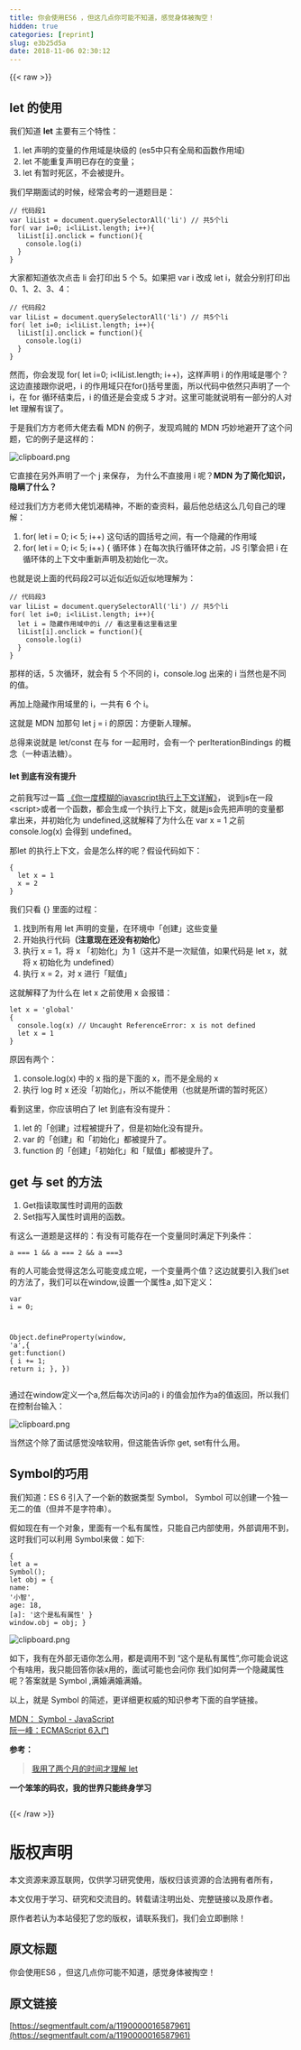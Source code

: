 ```yaml
---
title: 你会使用ES6 ，但这几点你可能不知道，感觉身体被掏空！
hidden: true
categories: [reprint]
slug: e3b25d5a
date: 2018-11-06 02:30:12
---
```


{{< raw >}}
<h2 id="articleHeader0">let &#x7684;&#x4F7F;&#x7528;</h2><p>&#x6211;&#x4EEC;&#x77E5;&#x9053; <strong>let</strong> &#x4E3B;&#x8981;&#x6709;&#x4E09;&#x4E2A;&#x7279;&#x6027;&#xFF1A;</p><ol><li>let &#x58F0;&#x660E;&#x7684;&#x53D8;&#x91CF;&#x7684;&#x4F5C;&#x7528;&#x57DF;&#x662F;&#x5757;&#x7EA7;&#x7684; (es5&#x4E2D;&#x53EA;&#x6709;&#x5168;&#x5C40;&#x548C;&#x51FD;&#x6570;&#x4F5C;&#x7528;&#x57DF;)</li><li>let &#x4E0D;&#x80FD;&#x91CD;&#x590D;&#x58F0;&#x660E;&#x5DF2;&#x5B58;&#x5728;&#x7684;&#x53D8;&#x91CF;&#xFF1B;</li><li>let &#x6709;&#x6682;&#x65F6;&#x6B7B;&#x533A;&#xFF0C;&#x4E0D;&#x4F1A;&#x88AB;&#x63D0;&#x5347;&#x3002;</li></ol><p>&#x6211;&#x4EEC;&#x65E9;&#x671F;&#x9762;&#x8BD5;&#x7684;&#x65F6;&#x5019;&#xFF0C;&#x7ECF;&#x5E38;&#x4F1A;&#x8003;&#x7684;&#x4E00;&#x9053;&#x9898;&#x76EE;&#x662F;&#xFF1A;</p><div class="widget-codetool" style="display:none"><div class="widget-codetool--inner"><span class="selectCode code-tool" data-toggle="tooltip" data-placement="top" title="" data-original-title="&#x5168;&#x9009;"></span> <span type="button" class="copyCode code-tool" data-toggle="tooltip" data-placement="top" data-clipboard-text="// &#x4EE3;&#x7801;&#x6BB5;1
var liList = document.querySelectorAll(&apos;li&apos;) // &#x5171;5&#x4E2A;li
for( var i=0; i&lt;liList.length; i++){
  liList[i].onclick = function(){
    console.log(i)
  }
}
" title="" data-original-title="&#x590D;&#x5236;"></span> <span type="button" class="saveToNote code-tool" data-toggle="tooltip" data-placement="top" title="" data-original-title="&#x653E;&#x8FDB;&#x7B14;&#x8BB0;"></span></div></div><pre class="hljs javascript"><code><span class="hljs-comment">// &#x4EE3;&#x7801;&#x6BB5;1</span>
<span class="hljs-keyword">var</span> liList = <span class="hljs-built_in">document</span>.querySelectorAll(<span class="hljs-string">&apos;li&apos;</span>) <span class="hljs-comment">// &#x5171;5&#x4E2A;li</span>
<span class="hljs-keyword">for</span>( <span class="hljs-keyword">var</span> i=<span class="hljs-number">0</span>; i&lt;liList.length; i++){
  liList[i].onclick = <span class="hljs-function"><span class="hljs-keyword">function</span>(<span class="hljs-params"></span>)</span>{
    <span class="hljs-built_in">console</span>.log(i)
  }
}
</code></pre><p>&#x5927;&#x5BB6;&#x90FD;&#x77E5;&#x9053;&#x4F9D;&#x6B21;&#x70B9;&#x51FB; li &#x4F1A;&#x6253;&#x5370;&#x51FA; 5 &#x4E2A; 5&#x3002;&#x5982;&#x679C;&#x628A; var i &#x6539;&#x6210; let i&#xFF0C;&#x5C31;&#x4F1A;&#x5206;&#x522B;&#x6253;&#x5370;&#x51FA; 0&#x3001;1&#x3001;2&#x3001;3&#x3001;4&#xFF1A;</p><div class="widget-codetool" style="display:none"><div class="widget-codetool--inner"><span class="selectCode code-tool" data-toggle="tooltip" data-placement="top" title="" data-original-title="&#x5168;&#x9009;"></span> <span type="button" class="copyCode code-tool" data-toggle="tooltip" data-placement="top" data-clipboard-text="// &#x4EE3;&#x7801;&#x6BB5;2
var liList = document.querySelectorAll(&apos;li&apos;) // &#x5171;5&#x4E2A;li
for( let i=0; i&lt;liList.length; i++){
  liList[i].onclick = function(){
    console.log(i)
  }
}
" title="" data-original-title="&#x590D;&#x5236;"></span> <span type="button" class="saveToNote code-tool" data-toggle="tooltip" data-placement="top" title="" data-original-title="&#x653E;&#x8FDB;&#x7B14;&#x8BB0;"></span></div></div><pre class="hljs javascript"><code><span class="hljs-comment">// &#x4EE3;&#x7801;&#x6BB5;2</span>
<span class="hljs-keyword">var</span> liList = <span class="hljs-built_in">document</span>.querySelectorAll(<span class="hljs-string">&apos;li&apos;</span>) <span class="hljs-comment">// &#x5171;5&#x4E2A;li</span>
<span class="hljs-keyword">for</span>( <span class="hljs-keyword">let</span> i=<span class="hljs-number">0</span>; i&lt;liList.length; i++){
  liList[i].onclick = <span class="hljs-function"><span class="hljs-keyword">function</span>(<span class="hljs-params"></span>)</span>{
    <span class="hljs-built_in">console</span>.log(i)
  }
}
</code></pre><p>&#x7136;&#x800C;&#xFF0C;&#x4F60;&#x4F1A;&#x53D1;&#x73B0; for( let i=0; i&lt;liList.length; i++)&#xFF0C;&#x8FD9;&#x6837;&#x58F0;&#x660E; i &#x7684;&#x4F5C;&#x7528;&#x57DF;&#x662F;&#x54EA;&#x4E2A;&#xFF1F;&#x8FD9;&#x8FB9;&#x76F4;&#x63A5;&#x8DDF;&#x4F60;&#x8BF4;&#x5427;&#xFF0C;i &#x7684;&#x4F5C;&#x7528;&#x57DF;&#x53EA;&#x5728;for()&#x62EC;&#x53F7;&#x91CC;&#x9762;&#xFF0C;&#x6240;&#x4EE5;&#x4EE3;&#x7801;&#x4E2D;&#x4F9D;&#x7136;&#x53EA;&#x58F0;&#x660E;&#x4E86;&#x4E00;&#x4E2A; i&#xFF0C;&#x5728; for &#x5FAA;&#x73AF;&#x7ED3;&#x675F;&#x540E;&#xFF0C;i &#x7684;&#x503C;&#x8FD8;&#x662F;&#x4F1A;&#x53D8;&#x6210; 5 &#x624D;&#x5BF9;&#x3002;&#x8FD9;&#x91CC;&#x53EF;&#x80FD;&#x5C31;&#x8BF4;&#x660E;&#x6709;&#x4E00;&#x90E8;&#x5206;&#x7684;&#x4EBA;&#x5BF9; let &#x7406;&#x89E3;&#x6709;&#x8BEF;&#x4E86;&#x3002;</p><p>&#x4E8E;&#x662F;&#x6211;&#x4EEC;&#x65B9;&#x65B9;&#x8001;&#x5E08;&#x5927;&#x4F6C;&#x53BB;&#x770B; MDN &#x7684;&#x4F8B;&#x5B50;&#xFF0C;&#x53D1;&#x73B0;&#x9E21;&#x8D3C;&#x7684; MDN &#x5DE7;&#x5999;&#x5730;&#x907F;&#x5F00;&#x4E86;&#x8FD9;&#x4E2A;&#x95EE;&#x9898;&#xFF0C;&#x5B83;&#x7684;&#x4F8B;&#x5B50;&#x662F;&#x8FD9;&#x6837;&#x7684;&#xFF1A;</p><p><span class="img-wrap"><img data-src="/img/bVbhGY2?w=720&amp;h=348" src="https://static.alili.tech/img/bVbhGY2?w=720&amp;h=348" alt="clipboard.png" title="clipboard.png" style="cursor:pointer;display:inline"></span></p><p>&#x5B83;&#x76F4;&#x63A5;&#x5728;&#x53E6;&#x5916;&#x58F0;&#x660E;&#x4E86;&#x4E00;&#x4E2A; j &#x6765;&#x4FDD;&#x5B58;&#xFF0C; &#x4E3A;&#x4EC0;&#x4E48;&#x4E0D;&#x76F4;&#x63A5;&#x7528; i &#x5462;&#xFF1F;<strong>MDN &#x4E3A;&#x4E86;&#x7B80;&#x5316;&#x77E5;&#x8BC6;&#xFF0C;&#x9690;&#x7792;&#x4E86;&#x4EC0;&#x4E48;&#xFF1F;</strong></p><p>&#x7ECF;&#x8FC7;&#x6211;&#x4EEC;&#x65B9;&#x65B9;&#x8001;&#x5E08;&#x5927;&#x4F6C;&#x9965;&#x6E34;&#x7CBE;&#x795E;&#xFF0C;&#x4E0D;&#x65AD;&#x7684;&#x67E5;&#x8D44;&#x6599;&#xFF0C;&#x6700;&#x540E;&#x4ED6;&#x603B;&#x7ED3;&#x8FD9;&#x4E48;&#x51E0;&#x53E5;&#x81EA;&#x5DF1;&#x7684;&#x7406;&#x89E3;&#xFF1A;</p><ol><li>for( let i = 0; i&lt; 5; i++) &#x8FD9;&#x53E5;&#x8BDD;&#x7684;&#x5706;&#x62EC;&#x53F7;&#x4E4B;&#x95F4;&#xFF0C;&#x6709;&#x4E00;&#x4E2A;&#x9690;&#x85CF;&#x7684;&#x4F5C;&#x7528;&#x57DF;</li><li>for( let i = 0; i&lt; 5; i++) { &#x5FAA;&#x73AF;&#x4F53; } &#x5728;&#x6BCF;&#x6B21;&#x6267;&#x884C;&#x5FAA;&#x73AF;&#x4F53;&#x4E4B;&#x524D;&#xFF0C;JS &#x5F15;&#x64CE;&#x4F1A;&#x628A; i &#x5728;&#x5FAA;&#x73AF;&#x4F53;&#x7684;&#x4E0A;&#x4E0B;&#x6587;&#x4E2D;&#x91CD;&#x65B0;&#x58F0;&#x660E;&#x53CA;&#x521D;&#x59CB;&#x5316;&#x4E00;&#x6B21;&#x3002;</li></ol><p>&#x4E5F;&#x5C31;&#x662F;&#x8BF4;&#x4E0A;&#x9762;&#x7684;&#x4EE3;&#x7801;&#x6BB5;2&#x53EF;&#x4EE5;&#x8FD1;&#x4F3C;&#x8FD1;&#x4F3C;&#x8FD1;&#x4F3C;&#x5730;&#x7406;&#x89E3;&#x4E3A;&#xFF1A;</p><div class="widget-codetool" style="display:none"><div class="widget-codetool--inner"><span class="selectCode code-tool" data-toggle="tooltip" data-placement="top" title="" data-original-title="&#x5168;&#x9009;"></span> <span type="button" class="copyCode code-tool" data-toggle="tooltip" data-placement="top" data-clipboard-text="// &#x4EE3;&#x7801;&#x6BB5;3
var liList = document.querySelectorAll(&apos;li&apos;) // &#x5171;5&#x4E2A;li
for( let i=0; i&lt;liList.length; i++){
  let i = &#x9690;&#x85CF;&#x4F5C;&#x7528;&#x57DF;&#x4E2D;&#x7684;i // &#x770B;&#x8FD9;&#x91CC;&#x770B;&#x8FD9;&#x91CC;&#x770B;&#x8FD9;&#x91CC;
  liList[i].onclick = function(){
    console.log(i)
  }
}" title="" data-original-title="&#x590D;&#x5236;"></span> <span type="button" class="saveToNote code-tool" data-toggle="tooltip" data-placement="top" title="" data-original-title="&#x653E;&#x8FDB;&#x7B14;&#x8BB0;"></span></div></div><pre class="hljs stylus"><code><span class="hljs-comment">// &#x4EE3;&#x7801;&#x6BB5;3</span>
<span class="hljs-selector-tag">var</span> liList = document.querySelectorAll(<span class="hljs-string">&apos;li&apos;</span>) <span class="hljs-comment">// &#x5171;5&#x4E2A;li</span>
<span class="hljs-function"><span class="hljs-title">for</span><span class="hljs-params">( let i=<span class="hljs-number">0</span>; i&lt;liList.length; i++)</span></span>{
  let <span class="hljs-selector-tag">i</span> = &#x9690;&#x85CF;&#x4F5C;&#x7528;&#x57DF;&#x4E2D;&#x7684;<span class="hljs-selector-tag">i</span> <span class="hljs-comment">// &#x770B;&#x8FD9;&#x91CC;&#x770B;&#x8FD9;&#x91CC;&#x770B;&#x8FD9;&#x91CC;</span>
  liList[i]<span class="hljs-selector-class">.onclick</span> = function(){
    console.log(i)
  }
}</code></pre><p>&#x90A3;&#x6837;&#x7684;&#x8BDD;&#xFF0C;5 &#x6B21;&#x5FAA;&#x73AF;&#xFF0C;&#x5C31;&#x4F1A;&#x6709; 5 &#x4E2A;&#x4E0D;&#x540C;&#x7684; i&#xFF0C;console.log &#x51FA;&#x6765;&#x7684; i &#x5F53;&#x7136;&#x4E5F;&#x662F;&#x4E0D;&#x540C;&#x7684;&#x503C;&#x3002;</p><p>&#x518D;&#x52A0;&#x4E0A;&#x9690;&#x85CF;&#x4F5C;&#x7528;&#x57DF;&#x91CC;&#x7684; i&#xFF0C;&#x4E00;&#x5171;&#x6709; 6 &#x4E2A; i&#x3002;</p><p>&#x8FD9;&#x5C31;&#x662F; MDN &#x52A0;&#x90A3;&#x53E5; let j = i &#x7684;&#x539F;&#x56E0;&#xFF1A;&#x65B9;&#x4FBF;&#x65B0;&#x4EBA;&#x7406;&#x89E3;&#x3002;</p><p>&#x603B;&#x5F97;&#x6765;&#x8BF4;&#x5C31;&#x662F; let/const &#x5728;&#x4E0E; for &#x4E00;&#x8D77;&#x7528;&#x65F6;&#xFF0C;&#x4F1A;&#x6709;&#x4E00;&#x4E2A; perIterationBindings &#x7684;&#x6982;&#x5FF5;&#xFF08;&#x4E00;&#x79CD;&#x8BED;&#x6CD5;&#x7CD6;&#xFF09;&#x3002;</p><h4>let &#x5230;&#x5E95;&#x6709;&#x6CA1;&#x6709;&#x63D0;&#x5347;</h4><p>&#x4E4B;&#x524D;&#x6211;&#x5199;&#x8FC7;&#x4E00;&#x7BC7; <a href="https://segmentfault.com/a/1190000014856034">&#x300A;&#x4F60;&#x4E00;&#x5EA6;&#x6A21;&#x7CCA;&#x7684;javascript&#x6267;&#x884C;&#x4E0A;&#x4E0B;&#x6587;&#x8BE6;&#x89E3;&#x300B;</a>&#xFF0C; &#x8BF4;&#x5230;js&#x5728;&#x4E00;&#x6BB5;&lt;script&gt;&#x6216;&#x8005;&#x4E00;&#x4E2A;&#x51FD;&#x6570;&#xFF0C;&#x90FD;&#x4F1A;&#x751F;&#x6210;&#x4E00;&#x4E2A;&#x6267;&#x884C;&#x4E0A;&#x4E0B;&#x6587;&#xFF0C;&#x5C31;&#x662F;js&#x4F1A;&#x5148;&#x628A;&#x58F0;&#x660E;&#x7684;&#x53D8;&#x91CF;&#x90FD; &#x62FF;&#x51FA;&#x6765;&#xFF0C;&#x5E76;&#x521D;&#x59CB;&#x5316;&#x4E3A; undefined,&#x8FD9;&#x5C31;&#x89E3;&#x91CA;&#x4E86;&#x4E3A;&#x4EC0;&#x4E48;&#x5728; var x = 1 &#x4E4B;&#x524D; console.log(x) &#x4F1A;&#x5F97;&#x5230; undefined&#x3002;</p><p>&#x90A3;let &#x7684;&#x6267;&#x884C;&#x4E0A;&#x4E0B;&#x6587;&#xFF0C;&#x4F1A;&#x662F;&#x600E;&#x4E48;&#x6837;&#x7684;&#x5462;&#xFF1F;&#x5047;&#x8BBE;&#x4EE3;&#x7801;&#x5982;&#x4E0B;&#xFF1A;</p><div class="widget-codetool" style="display:none"><div class="widget-codetool--inner"><span class="selectCode code-tool" data-toggle="tooltip" data-placement="top" title="" data-original-title="&#x5168;&#x9009;"></span> <span type="button" class="copyCode code-tool" data-toggle="tooltip" data-placement="top" data-clipboard-text="{
  let x = 1
  x = 2
}" title="" data-original-title="&#x590D;&#x5236;"></span> <span type="button" class="saveToNote code-tool" data-toggle="tooltip" data-placement="top" title="" data-original-title="&#x653E;&#x8FDB;&#x7B14;&#x8BB0;"></span></div></div><pre class="hljs nix"><code>{
  <span class="hljs-keyword">let</span> <span class="hljs-attr">x</span> = <span class="hljs-number">1</span>
  <span class="hljs-attr">x</span> = <span class="hljs-number">2</span>
}</code></pre><p>&#x6211;&#x4EEC;&#x53EA;&#x770B; {} &#x91CC;&#x9762;&#x7684;&#x8FC7;&#x7A0B;&#xFF1A;</p><ol><li>&#x627E;&#x5230;&#x6240;&#x6709;&#x7528; let &#x58F0;&#x660E;&#x7684;&#x53D8;&#x91CF;&#xFF0C;&#x5728;&#x73AF;&#x5883;&#x4E2D;&#x300C;&#x521B;&#x5EFA;&#x300D;&#x8FD9;&#x4E9B;&#x53D8;&#x91CF;</li><li>&#x5F00;&#x59CB;&#x6267;&#x884C;&#x4EE3;&#x7801;<strong>&#xFF08;&#x6CE8;&#x610F;&#x73B0;&#x5728;&#x8FD8;&#x6CA1;&#x6709;&#x521D;&#x59CB;&#x5316;&#xFF09;</strong></li><li>&#x6267;&#x884C; x = 1&#xFF0C;&#x5C06; x &#x300C;&#x521D;&#x59CB;&#x5316;&#x300D;&#x4E3A; 1&#xFF08;&#x8FD9;&#x5E76;&#x4E0D;&#x662F;&#x4E00;&#x6B21;&#x8D4B;&#x503C;&#xFF0C;&#x5982;&#x679C;&#x4EE3;&#x7801;&#x662F; let x&#xFF0C;&#x5C31;&#x5C06; x &#x521D;&#x59CB;&#x5316;&#x4E3A; undefined&#xFF09;</li><li>&#x6267;&#x884C; x = 2&#xFF0C;&#x5BF9; x &#x8FDB;&#x884C;&#x300C;&#x8D4B;&#x503C;&#x300D;</li></ol><p>&#x8FD9;&#x5C31;&#x89E3;&#x91CA;&#x4E86;&#x4E3A;&#x4EC0;&#x4E48;&#x5728; let x &#x4E4B;&#x524D;&#x4F7F;&#x7528; x &#x4F1A;&#x62A5;&#x9519;&#xFF1A;</p><div class="widget-codetool" style="display:none"><div class="widget-codetool--inner"><span class="selectCode code-tool" data-toggle="tooltip" data-placement="top" title="" data-original-title="&#x5168;&#x9009;"></span> <span type="button" class="copyCode code-tool" data-toggle="tooltip" data-placement="top" data-clipboard-text="let x = &apos;global&apos;
{
  console.log(x) // Uncaught ReferenceError: x is not defined
  let x = 1
}
" title="" data-original-title="&#x590D;&#x5236;"></span> <span type="button" class="saveToNote code-tool" data-toggle="tooltip" data-placement="top" title="" data-original-title="&#x653E;&#x8FDB;&#x7B14;&#x8BB0;"></span></div></div><pre class="hljs javascript"><code><span class="hljs-keyword">let</span> x = <span class="hljs-string">&apos;global&apos;</span>
{
  <span class="hljs-built_in">console</span>.log(x) <span class="hljs-comment">// Uncaught ReferenceError: x is not defined</span>
  <span class="hljs-keyword">let</span> x = <span class="hljs-number">1</span>
}
</code></pre><p>&#x539F;&#x56E0;&#x6709;&#x4E24;&#x4E2A;&#xFF1A;</p><ol><li>console.log(x) &#x4E2D;&#x7684; x &#x6307;&#x7684;&#x662F;&#x4E0B;&#x9762;&#x7684; x&#xFF0C;&#x800C;&#x4E0D;&#x662F;&#x5168;&#x5C40;&#x7684; x</li><li>&#x6267;&#x884C; log &#x65F6; x &#x8FD8;&#x6CA1;&#x300C;&#x521D;&#x59CB;&#x5316;&#x300D;&#xFF0C;&#x6240;&#x4EE5;&#x4E0D;&#x80FD;&#x4F7F;&#x7528;&#xFF08;&#x4E5F;&#x5C31;&#x662F;&#x6240;&#x8C13;&#x7684;&#x6682;&#x65F6;&#x6B7B;&#x533A;&#xFF09;</li></ol><p>&#x770B;&#x5230;&#x8FD9;&#x91CC;&#xFF0C;&#x4F60;&#x5E94;&#x8BE5;&#x660E;&#x767D;&#x4E86; let &#x5230;&#x5E95;&#x6709;&#x6CA1;&#x6709;&#x63D0;&#x5347;&#xFF1A;</p><ol><li>let &#x7684;&#x300C;&#x521B;&#x5EFA;&#x300D;&#x8FC7;&#x7A0B;&#x88AB;&#x63D0;&#x5347;&#x4E86;&#xFF0C;&#x4F46;&#x662F;&#x521D;&#x59CB;&#x5316;&#x6CA1;&#x6709;&#x63D0;&#x5347;&#x3002;</li><li>var &#x7684;&#x300C;&#x521B;&#x5EFA;&#x300D;&#x548C;&#x300C;&#x521D;&#x59CB;&#x5316;&#x300D;&#x90FD;&#x88AB;&#x63D0;&#x5347;&#x4E86;&#x3002;</li><li>function &#x7684;&#x300C;&#x521B;&#x5EFA;&#x300D;&#x300C;&#x521D;&#x59CB;&#x5316;&#x300D;&#x548C;&#x300C;&#x8D4B;&#x503C;&#x300D;&#x90FD;&#x88AB;&#x63D0;&#x5347;&#x4E86;&#x3002;</li></ol><h2 id="articleHeader1">get &#x4E0E; set &#x7684;&#x65B9;&#x6CD5;</h2><ol><li>Get&#x6307;&#x8BFB;&#x53D6;&#x5C5E;&#x6027;&#x65F6;&#x8C03;&#x7528;&#x7684;&#x51FD;&#x6570;</li><li>Set&#x6307;&#x5199;&#x5165;&#x5C5E;&#x6027;&#x65F6;&#x8C03;&#x7528;&#x7684;&#x51FD;&#x6570;&#x3002;</li></ol><p>&#x6709;&#x8FD9;&#x4E48;&#x4E00;&#x9053;&#x9898;&#x662F;&#x8FD9;&#x6837;&#x7684;&#xFF1A;&#x6709;&#x6CA1;&#x6709;&#x53EF;&#x80FD;&#x5B58;&#x5728;&#x4E00;&#x4E2A;&#x53D8;&#x91CF;&#x540C;&#x65F6;&#x6EE1;&#x8DB3;&#x4E0B;&#x5217;&#x6761;&#x4EF6;&#xFF1A;</p><div class="widget-codetool" style="display:none"><div class="widget-codetool--inner"><span class="selectCode code-tool" data-toggle="tooltip" data-placement="top" title="" data-original-title="&#x5168;&#x9009;"></span> <span type="button" class="copyCode code-tool" data-toggle="tooltip" data-placement="top" data-clipboard-text="a === 1 &amp;&amp; a === 2 &amp;&amp; a ===3
" title="" data-original-title="&#x590D;&#x5236;"></span> <span type="button" class="saveToNote code-tool" data-toggle="tooltip" data-placement="top" title="" data-original-title="&#x653E;&#x8FDB;&#x7B14;&#x8BB0;"></span></div></div><pre class="hljs lsl"><code>a === <span class="hljs-number">1</span> &amp;&amp; a === <span class="hljs-number">2</span> &amp;&amp; a ===<span class="hljs-number">3</span>
</code></pre><p>&#x6709;&#x7684;&#x4EBA;&#x53EF;&#x80FD;&#x4F1A;&#x89C9;&#x5F97;&#x8FD9;&#x600E;&#x4E48;&#x53EF;&#x80FD;&#x53D8;&#x6210;&#x7ACB;&#x5462;&#xFF0C;&#x4E00;&#x4E2A;&#x53D8;&#x91CF;&#x4E24;&#x4E2A;&#x503C;&#xFF1F;&#x8FD9;&#x8FB9;&#x5C31;&#x8981;&#x5F15;&#x5165;&#x6211;&#x4EEC;set&#x7684;&#x65B9;&#x6CD5;&#x4E86;&#xFF0C;&#x6211;&#x4EEC;&#x53EF;&#x4EE5;&#x5728;window,&#x8BBE;&#x7F6E;&#x4E00;&#x4E2A;&#x5C5E;&#x6027;a ,&#x5982;&#x4E0B;&#x5B9A;&#x4E49;&#xFF1A;</p><div class="widget-codetool" style="display:none"><div class="widget-codetool--inner"><span class="selectCode code-tool" data-toggle="tooltip" data-placement="top" title="" data-original-title="&#x5168;&#x9009;"></span> <span type="button" class="copyCode code-tool" data-toggle="tooltip" data-placement="top" data-clipboard-text="var i = 0;

Object.defineProperty(window, &apos;a&apos;,{
    get:function() {
        i += 1;
        return i;
    },
})
" title="" data-original-title="&#x590D;&#x5236;"></span> <span type="button" class="saveToNote code-tool" data-toggle="tooltip" data-placement="top" title="" data-original-title="&#x653E;&#x8FDB;&#x7B14;&#x8BB0;"></span></div></div><pre class="hljs javascript"><code><span class="hljs-keyword">var</span> i = <span class="hljs-number">0</span>;

<span class="hljs-built_in">Object</span>.defineProperty(<span class="hljs-built_in">window</span>, <span class="hljs-string">&apos;a&apos;</span>,{
    <span class="hljs-attr">get</span>:<span class="hljs-function"><span class="hljs-keyword">function</span>(<span class="hljs-params"></span>) </span>{
        i += <span class="hljs-number">1</span>;
        <span class="hljs-keyword">return</span> i;
    },
})
</code></pre><p>&#x901A;&#x8FC7;&#x5728;window&#x5B9A;&#x4E49;&#x4E00;&#x4E2A;a,&#x7136;&#x540E;&#x6BCF;&#x6B21;&#x8BBF;&#x95EE;a&#x7684; i &#x7684;&#x503C;&#x4F1A;&#x52A0;&#x4F5C;&#x4E3A;a&#x7684;&#x503C;&#x8FD4;&#x56DE;&#xFF0C;&#x6240;&#x4EE5;&#x6211;&#x4EEC;&#x5728;&#x63A7;&#x5236;&#x53F0;&#x8F93;&#x5165;&#xFF1A;</p><p><span class="img-wrap"><img data-src="/img/bVbhI3M?w=542&amp;h=108" src="https://static.alili.tech/img/bVbhI3M?w=542&amp;h=108" alt="clipboard.png" title="clipboard.png" style="cursor:pointer"></span></p><p>&#x5F53;&#x7136;&#x8FD9;&#x4E2A;&#x9664;&#x4E86;&#x9762;&#x8BD5;&#x611F;&#x89C9;&#x6CA1;&#x5565;&#x8F6F;&#x7528;&#xFF0C;&#x4F46;&#x8FD9;&#x80FD;&#x544A;&#x8BC9;&#x4F60; get, set&#x6709;&#x4EC0;&#x4E48;&#x7528;&#x3002;</p><h2 id="articleHeader2">Symbol&#x7684;&#x5DE7;&#x7528;</h2><p>&#x6211;&#x4EEC;&#x77E5;&#x9053;&#xFF1A;ES 6 &#x5F15;&#x5165;&#x4E86;&#x4E00;&#x4E2A;&#x65B0;&#x7684;&#x6570;&#x636E;&#x7C7B;&#x578B; Symbol&#xFF0C; Symbol &#x53EF;&#x4EE5;&#x521B;&#x5EFA;&#x4E00;&#x4E2A;&#x72EC;&#x4E00;&#x65E0;&#x4E8C;&#x7684;&#x503C;&#xFF08;&#x4F46;&#x5E76;&#x4E0D;&#x662F;&#x5B57;&#x7B26;&#x4E32;&#xFF09;&#x3002;</p><p>&#x5047;&#x5982;&#x73B0;&#x5728;&#x6709;&#x4E00;&#x4E2A;&#x5BF9;&#x8C61;&#xFF0C;&#x91CC;&#x9762;&#x6709;&#x4E00;&#x4E2A;&#x79C1;&#x6709;&#x5C5E;&#x6027;&#xFF0C;&#x53EA;&#x80FD;&#x81EA;&#x5DF1;&#x5185;&#x90E8;&#x4F7F;&#x7528;&#xFF0C;&#x5916;&#x90E8;&#x8C03;&#x7528;&#x4E0D;&#x5230;&#xFF0C;&#x8FD9;&#x65F6;&#x6211;&#x4EEC;&#x53EF;&#x4EE5;&#x5229;&#x7528; Symbol&#x6765;&#x505A;&#xFF1A;&#x5982;&#x4E0B;:</p><div class="widget-codetool" style="display:none"><div class="widget-codetool--inner"><span class="selectCode code-tool" data-toggle="tooltip" data-placement="top" title="" data-original-title="&#x5168;&#x9009;"></span> <span type="button" class="copyCode code-tool" data-toggle="tooltip" data-placement="top" data-clipboard-text="{
    let a = Symbol();
    let obj = {
        name: &apos;&#x5C0F;&#x667A;&apos;,
        age: 18,
        [a]: &apos;&#x8FD9;&#x4E2A;&#x662F;&#x79C1;&#x6709;&#x5C5E;&#x6027;&apos;
    }
    window.obj = obj;
}
" title="" data-original-title="&#x590D;&#x5236;"></span> <span type="button" class="saveToNote code-tool" data-toggle="tooltip" data-placement="top" title="" data-original-title="&#x653E;&#x8FDB;&#x7B14;&#x8BB0;"></span></div></div><pre class="hljs javascript"><code>{
    <span class="hljs-keyword">let</span> a = <span class="hljs-built_in">Symbol</span>();
    <span class="hljs-keyword">let</span> obj = {
        <span class="hljs-attr">name</span>: <span class="hljs-string">&apos;&#x5C0F;&#x667A;&apos;</span>,
        <span class="hljs-attr">age</span>: <span class="hljs-number">18</span>,
        [a]: <span class="hljs-string">&apos;&#x8FD9;&#x4E2A;&#x662F;&#x79C1;&#x6709;&#x5C5E;&#x6027;&apos;</span>
    }
    <span class="hljs-built_in">window</span>.obj = obj;
}
</code></pre><p><span class="img-wrap"><img data-src="/img/bVbhJNj?w=836&amp;h=286" src="https://static.alili.tech/img/bVbhJNj?w=836&amp;h=286" alt="clipboard.png" title="clipboard.png" style="cursor:pointer;display:inline"></span></p><p>&#x5982;&#x4E0B;&#xFF0C;&#x6211;&#x6709;&#x5728;&#x5916;&#x90E8;&#x65E0;&#x8BED;&#x4F60;&#x600E;&#x4E48;&#x7528;&#xFF0C;&#x90FD;&#x662F;&#x8C03;&#x7528;&#x4E0D;&#x5230; &#x201C;&#x8FD9;&#x4E2A;&#x662F;&#x79C1;&#x6709;&#x5C5E;&#x6027;&#x201D;,&#x4F60;&#x53EF;&#x80FD;&#x4F1A;&#x8BF4;&#x8FD9;&#x4E2A;&#x6709;&#x5565;&#x7528;&#xFF0C;&#x6211;&#x53EA;&#x80FD;&#x56DE;&#x7B54;&#x4F60;&#x88C5;x&#x7528;&#x7684;&#xFF0C;&#x9762;&#x8BD5;&#x53EF;&#x80FD;&#x4E5F;&#x4F1A;&#x95EE;&#x4F60; &#x6211;&#x4EEC;&#x5982;&#x4F55;&#x5F04;&#x4E00;&#x4E2A;&#x9690;&#x85CF;&#x5C5E;&#x6027;&#x5462;&#xFF1F;&#x7B54;&#x6848;&#x5C31;&#x662F; Symbol ,&#x6EE1;&#x5A5A;&#x6EE1;&#x5A5A;&#x6EE1;&#x5A5A;&#x3002;</p><p>&#x4EE5;&#x4E0A;&#xFF0C;&#x5C31;&#x662F; Symbol &#x7684;&#x7B80;&#x8FF0;&#xFF0C;&#x66F4;&#x8BE6;&#x7EC6;&#x66F4;&#x6743;&#x5A01;&#x7684;&#x77E5;&#x8BC6;&#x53C2;&#x8003;&#x4E0B;&#x9762;&#x7684;&#x81EA;&#x5B66;&#x94FE;&#x63A5;&#x3002;</p><p><a href="https://link.zhihu.com/?target=https://developer.mozilla.org/zh-CN/docs/Web/JavaScript/Reference/Global_Objects/Symbol" rel="nofollow noreferrer" target="_blank">MDN&#xFF1A; Symbol - JavaScript</a><br><a href="https://link.zhihu.com/?target=http://es6.ruanyifeng.com/#docs/symbol" rel="nofollow noreferrer" target="_blank">&#x962E;&#x4E00;&#x5CF0;&#xFF1A;ECMAScript 6&#x5165;&#x95E8;</a></p><p><strong>&#x53C2;&#x8003;&#xFF1A;</strong></p><blockquote><a href="https://zhuanlan.zhihu.com/p/28140450" rel="nofollow noreferrer" target="_blank">&#x6211;&#x7528;&#x4E86;&#x4E24;&#x4E2A;&#x6708;&#x7684;&#x65F6;&#x95F4;&#x624D;&#x7406;&#x89E3; let</a></blockquote><p><strong>&#x4E00;&#x4E2A;&#x7B28;&#x7B28;&#x7684;&#x7801;&#x519C;&#xFF0C;&#x6211;&#x7684;&#x4E16;&#x754C;&#x53EA;&#x80FD;&#x7EC8;&#x8EAB;&#x5B66;&#x4E60;</strong></p><p><span class="img-wrap"><img data-src="/img/bVbg32a?w=258&amp;h=258" src="https://static.alili.tech/img/bVbg32a?w=258&amp;h=258" alt="" title="" style="cursor:pointer;display:inline"></span></p>
{{< /raw >}}

# 版权声明
本文资源来源互联网，仅供学习研究使用，版权归该资源的合法拥有者所有，

本文仅用于学习、研究和交流目的。转载请注明出处、完整链接以及原作者。 

原作者若认为本站侵犯了您的版权，请联系我们，我们会立即删除！

## 原文标题
你会使用ES6 ，但这几点你可能不知道，感觉身体被掏空！

## 原文链接
[https://segmentfault.com/a/1190000016587961](https://segmentfault.com/a/1190000016587961)

